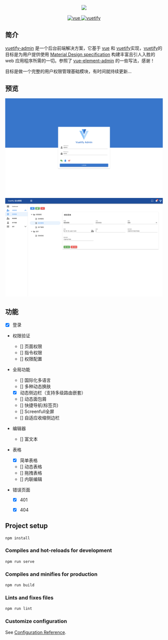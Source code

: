 <p align="center">
  <img width="120" src="https://cdn.vuetifyjs.com/images/logos/vuetify-logo-dark.png">
</p>

<p align="center">
  <a href="https://github.com/vuejs/vue">
    <img src="https://img.shields.io/badge/vue-2.6.11-brightgreen.svg" alt="vue">
  </a>
  <a href="https://github.com/vuetifyjs/vuetify">
    <img src="https://img.shields.io/badge/vuetify-2.2.11-brightgreen.svg" alt="vuetify">
  </a>
</p>

## 简介

[vuetify-admin](https://github.com/chenglong-do/vuetify-admin) 是一个后台前端解决方案，它基于 [vue](https://github.com/vuejs/vue) 和 [vuetify](https://github.com/vuetifyjs/vuetify)实现，[vuetify](https://github.com/vuetifyjs/vuetify)的目标是为用户提供使用 [Material Design specification](https://material.io/guidelines/) 构建丰富且引人入胜的 web 应用程序所需的一切。参照了 [vue-element-admin](https://github.com/PanJiaChen/vue-element-admin) 的一些写法，感谢！

目标是做一个完整的用户权限管理基础模块，有时间就持续更新…

## 预览

<p align="center">
  <img width="900" src="https://github.com/chenglong-do/vuetify-admin/blob/master/screenshots/preview01.png">
  <img width="900" src="https://github.com/chenglong-do/vuetify-admin/blob/master/screenshots/preview02.png">
</p>

## 功能


- [x] 登录

- 权限验证
  - [] 页面权限
  - [] 指令权限
  - [] 权限配置
  
- 全局功能
  - [] 国际化多语言
  - [] 多种动态换肤
  - [x] 动态侧边栏（支持多级路由嵌套）
  - [] 动态面包屑
  - [] 快捷导航(标签页)
  - [] Screenfull全屏
  - [] 自适应收缩侧边栏

- 编辑器
  - [] 富文本

- 表格
  - [x] 简单表格
  - [] 动态表格
  - [] 拖拽表格
  - [] 内联编辑

- 错误页面
  - [x] 401
  - [x] 404


## Project setup
```
npm install
```

### Compiles and hot-reloads for development
```
npm run serve
```

### Compiles and minifies for production
```
npm run build
```

### Lints and fixes files
```
npm run lint
```

### Customize configuration
See [Configuration Reference](https://cli.vuejs.org/config/).
